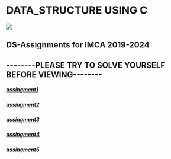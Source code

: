 
# DATA_STRUCTURE USING C
![ ](http://www.digitalexpert.co/images/courses/data-structure.png)
## DS-Assignments for IMCA 2019-2024
## --------PLEASE TRY TO SOLVE YOURSELF BEFORE VIEWING--------
##### [assingment1](https://github.com/chandrakant100/Data_structure_using_C/tree/master/assingment1)
##### [assingment2](https://github.com/chandrakant100/Data_structure_using_C/tree/master/assingment2)
##### [assingment3](https://github.com/chandrakant100/Data_structure_using_C/tree/master/assingment3)
##### [assingment4](https://github.com/chandrakant100/Data_structure_using_C/tree/master/assingment4)
##### [assingment5](https://github.com/chandrakant100/Data_structure_using_C/tree/master/assingment5) 


